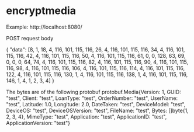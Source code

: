 # encryptmedia
Example:
http://localhost:8080/

POST request body

{
	"data": [8, 1, 18, 4, 116, 101, 115, 116, 26, 4, 116, 101, 115, 116, 34, 4, 116, 101, 115, 116, 42, 4, 116, 101, 115, 116, 50, 4, 116, 101, 115, 116, 61, 0, 0, 128, 63, 69, 0, 0, 0, 64, 74, 4, 116, 101, 115, 116, 82, 4, 116, 101, 115, 116, 90, 4, 116, 101, 115, 116, 98, 4, 116, 101, 115, 116, 106, 4, 116, 101, 115, 116, 114, 4, 116, 101, 115, 116, 122, 4, 116, 101, 115, 116, 130, 1, 4, 116, 101, 115, 116, 138, 1, 4, 116, 101, 115, 116, 146, 1, 4, 1, 2, 3, 4]
}

The bytes are of the following protobuf
protobuf.Media{Version: 1,
		GUID:               "test",
		Client:             "test",
		LoanType:           "test",
		OrderNumber:        "test",
		UserName:           "test",
		Latitude:           1.0,
		Longitude:          2.0,
		DateTaken:          "test",
		DeviceModel:        "test",
		DeviceOS:           "test",
		DeviceOSVersion:    "test",
		FileName:           "test",
		Bytes:              []byte{1, 2, 3, 4},
		MimeType:           "test",
		Application:        "test",
		ApplicationID:      "test",
		ApplicationVersion: "test"}
